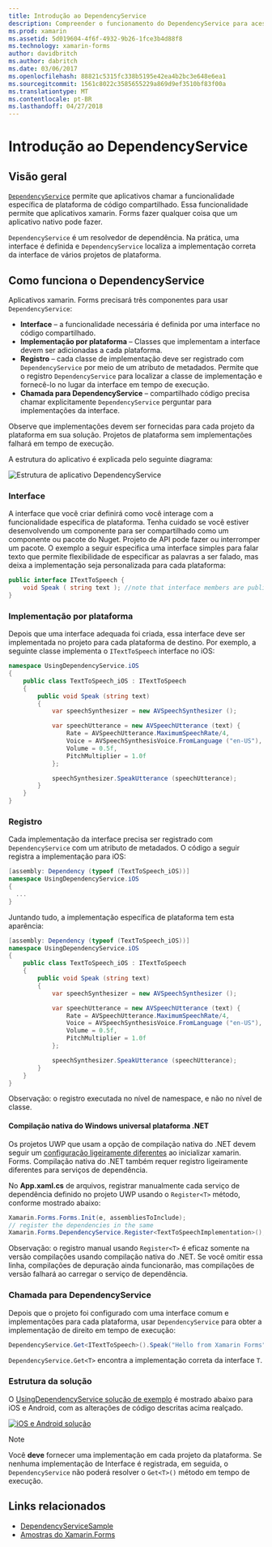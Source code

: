 ```yaml
---
title: Introdução ao DependencyService
description: Compreender o funcionamento do DependencyService para acessar os recursos de plataforma nativo
ms.prod: xamarin
ms.assetid: 5d019604-4f6f-4932-9b26-1fce3b4d88f8
ms.technology: xamarin-forms
author: davidbritch
ms.author: dabritch
ms.date: 03/06/2017
ms.openlocfilehash: 88821c5315fc338b5195e42ea4b2bc3e648e6ea1
ms.sourcegitcommit: 1561c8022c3585655229a869d9ef3510bf83f00a
ms.translationtype: MT
ms.contentlocale: pt-BR
ms.lasthandoff: 04/27/2018
---
```

# <a name="introduction-to-dependencyservice"></a>Introdução ao DependencyService

## <a name="overview"></a>Visão geral

[`DependencyService`](https://developer.xamarin.com/api/type/Xamarin.Forms.DependencyService/) permite que aplicativos chamar a funcionalidade específica de plataforma de código compartilhado. Essa funcionalidade permite que aplicativos xamarin. Forms fazer qualquer coisa que um aplicativo nativo pode fazer.

`DependencyService` é um resolvedor de dependência. Na prática, uma interface é definida e `DependencyService` localiza a implementação correta da interface de vários projetos de plataforma.

## <a name="how-dependencyservice-works"></a>Como funciona o DependencyService

Aplicativos xamarin. Forms precisará três componentes para usar `DependencyService`:

- **Interface** &ndash; a funcionalidade necessária é definida por uma interface no código compartilhado.
- **Implementação por plataforma** &ndash; Classes que implementam a interface devem ser adicionadas a cada plataforma.
- **Registro** &ndash; cada classe de implementação deve ser registrado com `DependencyService` por meio de um atributo de metadados. Permite que o registro `DependencyService` para localizar a classe de implementação e fornecê-lo no lugar da interface em tempo de execução.
- **Chamada para DependencyService** &ndash; compartilhado código precisa chamar explicitamente `DependencyService` perguntar para implementações da interface.

Observe que implementações devem ser fornecidas para cada projeto da plataforma em sua solução. Projetos de plataforma sem implementações falhará em tempo de execução.

A estrutura do aplicativo é explicada pelo seguinte diagrama:

![](introduction-images/overview-diagram.png "Estrutura de aplicativo DependencyService")

### <a name="interface"></a>Interface

A interface que você criar definirá como você interage com a funcionalidade específica de plataforma. Tenha cuidado se você estiver desenvolvendo um componente para ser compartilhado como um componente ou pacote do Nuget. Projeto de API pode fazer ou interromper um pacote. O exemplo a seguir especifica uma interface simples para falar texto que permite flexibilidade de especificar as palavras a ser falado, mas deixa a implementação seja personalizada para cada plataforma:

```csharp
public interface ITextToSpeech {
    void Speak ( string text ); //note that interface members are public by default
}
```

### <a name="implementation-per-platform"></a>Implementação por plataforma

Depois que uma interface adequada foi criada, essa interface deve ser implementada no projeto para cada plataforma de destino. Por exemplo, a seguinte classe implementa o `ITextToSpeech` interface no iOS:

```csharp
namespace UsingDependencyService.iOS
{
    public class TextToSpeech_iOS : ITextToSpeech
    {
        public void Speak (string text)
        {
            var speechSynthesizer = new AVSpeechSynthesizer ();

            var speechUtterance = new AVSpeechUtterance (text) {
                Rate = AVSpeechUtterance.MaximumSpeechRate/4,
                Voice = AVSpeechSynthesisVoice.FromLanguage ("en-US"),
                Volume = 0.5f,
                PitchMultiplier = 1.0f
            };

            speechSynthesizer.SpeakUtterance (speechUtterance);
        }
    }
}
```

### <a name="registration"></a>Registro

Cada implementação da interface precisa ser registrado com `DependencyService` com um atributo de metadados. O código a seguir registra a implementação para iOS:

```csharp
[assembly: Dependency (typeof (TextToSpeech_iOS))]
namespace UsingDependencyService.iOS
{
  ...
}
```

Juntando tudo, a implementação específica de plataforma tem esta aparência:

```csharp
[assembly: Dependency (typeof (TextToSpeech_iOS))]
namespace UsingDependencyService.iOS
{
    public class TextToSpeech_iOS : ITextToSpeech
    {
        public void Speak (string text)
        {
            var speechSynthesizer = new AVSpeechSynthesizer ();

            var speechUtterance = new AVSpeechUtterance (text) {
                Rate = AVSpeechUtterance.MaximumSpeechRate/4,
                Voice = AVSpeechSynthesisVoice.FromLanguage ("en-US"),
                Volume = 0.5f,
                PitchMultiplier = 1.0f
            };

            speechSynthesizer.SpeakUtterance (speechUtterance);
        }
    }
}
```

Observação: o registro executada no nível de namespace, e não no nível de classe.

#### <a name="universal-windows-platform-net-native-compilation"></a>Compilação nativa do Windows universal plataforma .NET

Os projetos UWP que usam a opção de compilação nativa do .NET devem seguir um [configuração ligeiramente diferentes](~/xamarin-forms/platform/windows/installation/index.md#target-invocation-exception) ao inicializar xamarin. Forms. Compilação nativa do .NET também requer registro ligeiramente diferentes para serviços de dependência.

No **App.xaml.cs** de arquivos, registrar manualmente cada serviço de dependência definido no projeto UWP usando o `Register<T>` método, conforme mostrado abaixo:

```csharp
Xamarin.Forms.Forms.Init(e, assembliesToInclude);
// register the dependencies in the same
Xamarin.Forms.DependencyService.Register<TextToSpeechImplementation>();
```

Observação: o registro manual usando `Register<T>` é eficaz somente na versão compilações usando compilação nativa do .NET. Se você omitir essa linha, compilações de depuração ainda funcionarão, mas compilações de versão falhará ao carregar o serviço de dependência.

### <a name="call-to-dependencyservice"></a>Chamada para DependencyService

Depois que o projeto foi configurado com uma interface comum e implementações para cada plataforma, usar `DependencyService` para obter a implementação de direito em tempo de execução:

```csharp
DependencyService.Get<ITextToSpeech>().Speak("Hello from Xamarin Forms");
```

`DependencyService.Get<T>` encontra a implementação correta da interface `T`.

### <a name="solution-structure"></a>Estrutura da solução

O [UsingDependencyService solução de exemplo](https://developer.xamarin.com/samples/UsingDependencyService/) é mostrado abaixo para iOS e Android, com as alterações de código descritas acima realçado.

 [![iOS e Android solução](introduction-images/solution-sml.png "estrutura de solução de exemplo DependencyService")](introduction-images/solution.png#lightbox "DependencyService estrutura de solução de exemplo")

> [!NOTE]
> Você **deve** fornecer uma implementação em cada projeto da plataforma. Se nenhuma implementação de Interface é registrada, em seguida, o `DependencyService` não poderá resolver o `Get<T>()` método em tempo de execução.


## <a name="related-links"></a>Links relacionados

- [DependencyServiceSample](https://developer.xamarin.com/samples/xamarin-forms/UsingDependencyService/)
- [Amostras do Xamarin.Forms](https://developer.xamarin.com/samples/xamarin-forms/all/)
